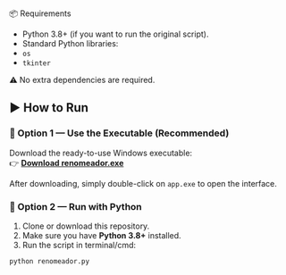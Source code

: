 📦 Requirements

- Python 3.8+ (if you want to run the original script).
- Standard Python libraries:
- `os`
- `tkinter`

⚠️ No extra dependencies are required.

## ▶️ How to Run

### 🔹 Option 1 — Use the Executable (Recommended)

Download the ready-to-use Windows executable:  
👉 [**Download renomeador.exe**](https://www.dropbox.com/scl/fi/bzr8dqz0xgorobqoy91kd/renomeador.exe?rlkey=uig8aysrsje9kwnimws8zbuns&st=03ewwoun&dl=0)

After downloading, simply double-click on `app.exe` to open the interface.

### 🔹 Option 2 — Run with Python

1. Clone or download this repository.
2. Make sure you have **Python 3.8+** installed.
3. Run the script in terminal/cmd:

```bash
python renomeador.py
```
